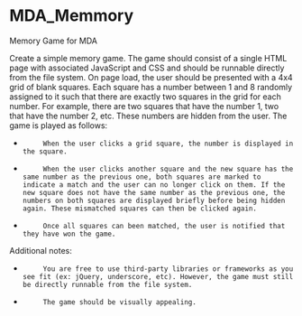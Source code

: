 # MDA_Memmory
Memory Game for MDA


Create a simple memory game. The game should consist of a single HTML page with associated JavaScript and CSS and should be runnable directly from the file system. On page load, the user should be presented with a 4x4 grid of blank squares. Each square has a number between 1 and 8 randomly assigned to it such that there are exactly two squares in the grid for each number. For example, there are two squares that have the number 1, two that have the number 2, etc. These numbers are hidden from the user. The game is played as follows:
-          When the user clicks a grid square, the number is displayed in the square.
-          When the user clicks another square and the new square has the same number as the previous one, both squares are marked to indicate a match and the user can no longer click on them. If the new square does not have the same number as the previous one, the numbers on both squares are displayed briefly before being hidden again. These mismatched squares can then be clicked again.
-          Once all squares can been matched, the user is notified that they have won the game.
 
Additional notes:
-          You are free to use third-party libraries or frameworks as you see fit (ex: jQuery, underscore, etc). However, the game must still be directly runnable from the file system.
-          The game should be visually appealing.